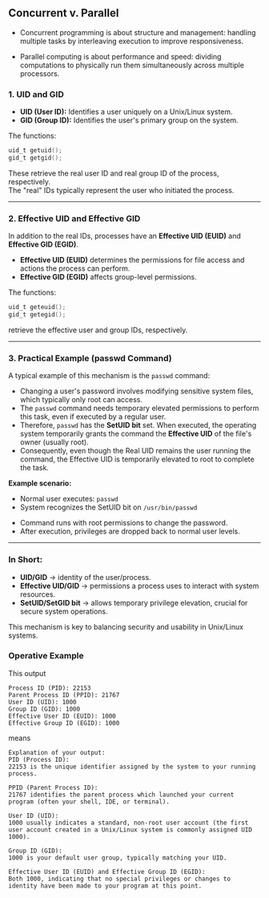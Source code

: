 ## Concurrent v. Parallel
- Concurrent programming is about structure and management: handling multiple tasks by interleaving execution to improve responsiveness.

- Parallel computing is about performance and speed: dividing computations to physically run them simultaneously across multiple processors.


### **1. UID and GID**

- **UID (User ID):** Identifies a user uniquely on a Unix/Linux system.
- **GID (Group ID):** Identifies the user's primary group on the system.

The functions:
```c
uid_t getuid();
gid_t getgid();
```
These retrieve the real user ID and real group ID of the process, respectively.  
The "real" IDs typically represent the user who initiated the process.

---

### **2. Effective UID and Effective GID**

In addition to the real IDs, processes have an **Effective UID (EUID)** and **Effective GID (EGID)**.

- **Effective UID (EUID)** determines the permissions for file access and actions the process can perform.
- **Effective GID (EGID)** affects group-level permissions.

The functions:
```c
uid_t geteuid();
gid_t getegid();
```
retrieve the effective user and group IDs, respectively.

---

### **3. Practical Example (passwd Command)**

A typical example of this mechanism is the `passwd` command:

- Changing a user's password involves modifying sensitive system files, which typically only root can access.
- The `passwd` command needs temporary elevated permissions to perform this task, even if executed by a regular user.
- Therefore, `passwd` has the **SetUID bit** set. When executed, the operating system temporarily grants the command the **Effective UID** of the file's owner (usually root).
- Consequently, even though the Real UID remains the user running the command, the Effective UID is temporarily elevated to root to complete the task.

**Example scenario:**
- Normal user executes: `passwd`
- System recognizes the SetUID bit on `/usr/bin/passwd`
<!-- - Temporarily elevates the command’s Effective UID to root. -->
- Command runs with root permissions to change the password.
- After execution, privileges are dropped back to normal user levels.

---

### **In Short:**
- **UID/GID** → identity of the user/process.
- **Effective UID/GID** → permissions a process uses to interact with system resources.
- **SetUID/SetGID bit** → allows temporary privilege elevation, crucial for secure system operations.

This mechanism is key to balancing security and usability in Unix/Linux systems.

### Operative Example

This output
```shell
Process ID (PID): 22153
Parent Process ID (PPID): 21767
User ID (UID): 1000
Group ID (GID): 1000
Effective User ID (EUID): 1000
Effective Group ID (EGID): 1000
```

means
```text
Explanation of your output:
PID (Process ID):
22153 is the unique identifier assigned by the system to your running process.

PPID (Parent Process ID):
21767 identifies the parent process which launched your current program (often your shell, IDE, or terminal).

User ID (UID):
1000 usually indicates a standard, non-root user account (the first user account created in a Unix/Linux system is commonly assigned UID 1000).

Group ID (GID):
1000 is your default user group, typically matching your UID.

Effective User ID (EUID) and Effective Group ID (EGID):
Both 1000, indicating that no special privileges or changes to identity have been made to your program at this point.
```

